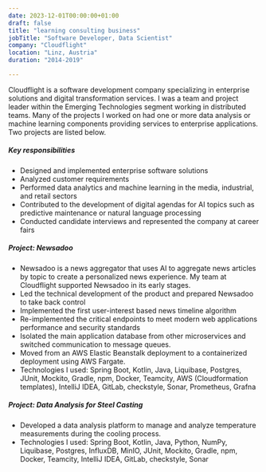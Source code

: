 ```yaml
---
date: 2023-12-01T00:00:00+01:00
draft: false
title: "learning consulting business"
jobTitle: "Software Developer, Data Scientist"
company: "Cloudflight"
location: "Linz, Austria"
duration: "2014-2019"

---
```


[//]: # (### 2nd job: Chief Intern)

Cloudflight is a software development company specializing in enterprise solutions and digital transformation services. I was a team and project leader within the Emerging Technologies segment working in distributed teams. Many of the projects I worked on had one or more data analysis or machine learning components providing services to enterprise applications. Two projects are listed below.


##### Key responsibilities
- Designed and implemented enterprise software solutions
- Analyzed customer requirements
- Performed data analytics and machine learning in the media, industrial, and retail sectors
- Contributed to the development of digital agendas for AI topics such as predictive maintenance or natural language processing
- Conducted candidate interviews and represented the company at career fairs

##### Project: Newsadoo
- Newsadoo is a news aggregator that uses AI to aggregate news articles by topic to create a personalized news experience. My team at Cloudflight supported Newsadoo in its early stages.
- Led the technical development of the product and prepared Newsadoo to take back control
- Implemented the first user-interest based news timeline algorithm
- Re-implemented the critical endpoints to meet modern web applications performance and security standards
- Isolated the main application database from other microservices and switched communication to message queues.
- Moved from an AWS Elastic Beanstalk deployment to a containerized deployment using AWS Fargate.
- Technologies I used: Spring Boot, Kotlin, Java, Liquibase, Postgres, JUnit, Mockito, Gradle, npm, Docker, Teamcity, AWS (Cloudformation templates), IntelliJ IDEA, GitLab, checkstyle, Sonar, Prometheus, Grafna

##### Project: Data Analysis for Steel Casting
- Developed a data analysis platform to manage and analyze temperature measurements during the cooling process.
- Technologies I used: Spring Boot, Kotlin, Java, Python, NumPy, Liquibase, Postgres, InfluxDB, MinIO, JUnit, Mockito, Gradle, npm, Docker, Teamcity, IntelliJ IDEA, GitLab, checkstyle, Sonar